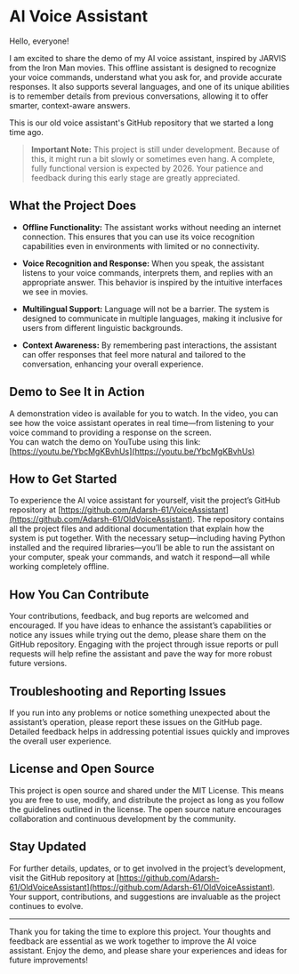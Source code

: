 # AI Voice Assistant

Hello, everyone!

I am excited to share the demo of my AI voice assistant, inspired by JARVIS from the Iron Man movies. This offline assistant is designed to recognize your voice commands, understand what you ask for, and provide accurate responses. It also supports several languages, and one of its unique abilities is to remember details from previous conversations, allowing it to offer smarter, context-aware answers.

This is our old voice assistant's GitHub repository that we started a long time ago.

> **Important Note:** This project is still under development. Because of this, it might run a bit slowly or sometimes even hang. A complete, fully functional version is expected by 2026. Your patience and feedback during this early stage are greatly appreciated.

## What the Project Does

- **Offline Functionality:** The assistant works without needing an internet connection. This ensures that you can use its voice recognition capabilities even in environments with limited or no connectivity.
  
- **Voice Recognition and Response:** When you speak, the assistant listens to your voice commands, interprets them, and replies with an appropriate answer. This behavior is inspired by the intuitive interfaces we see in movies.

- **Multilingual Support:** Language will not be a barrier. The system is designed to communicate in multiple languages, making it inclusive for users from different linguistic backgrounds.

- **Context Awareness:** By remembering past interactions, the assistant can offer responses that feel more natural and tailored to the conversation, enhancing your overall experience.

## Demo to See It in Action

A demonstration video is available for you to watch. In the video, you can see how the voice assistant operates in real time—from listening to your voice command to providing a response on the screen.  
You can watch the demo on YouTube using this link: [https://youtu.be/YbcMgKBvhUs](https://youtu.be/YbcMgKBvhUs)

## How to Get Started

To experience the AI voice assistant for yourself, visit the project’s GitHub repository at [https://github.com/Adarsh-61/VoiceAssistant](https://github.com/Adarsh-61/OldVoiceAssistant). The repository contains all the project files and additional documentation that explain how the system is put together. With the necessary setup—including having Python installed and the required libraries—you’ll be able to run the assistant on your computer, speak your commands, and watch it respond—all while working completely offline.

## How You Can Contribute

Your contributions, feedback, and bug reports are welcomed and encouraged. If you have ideas to enhance the assistant’s capabilities or notice any issues while trying out the demo, please share them on the GitHub repository. Engaging with the project through issue reports or pull requests will help refine the assistant and pave the way for more robust future versions.

## Troubleshooting and Reporting Issues

If you run into any problems or notice something unexpected about the assistant’s operation, please report these issues on the GitHub page. Detailed feedback helps in addressing potential issues quickly and improves the overall user experience.

## License and Open Source

This project is open source and shared under the MIT License. This means you are free to use, modify, and distribute the project as long as you follow the guidelines outlined in the license. The open source nature encourages collaboration and continuous development by the community.

## Stay Updated

For further details, updates, or to get involved in the project’s development, visit the GitHub repository at [https://github.com/Adarsh-61/OldVoiceAssistant](https://github.com/Adarsh-61/OldVoiceAssistant). Your support, contributions, and suggestions are invaluable as the project continues to evolve.

---

Thank you for taking the time to explore this project. Your thoughts and feedback are essential as we work together to improve the AI voice assistant. Enjoy the demo, and please share your experiences and ideas for future improvements!
